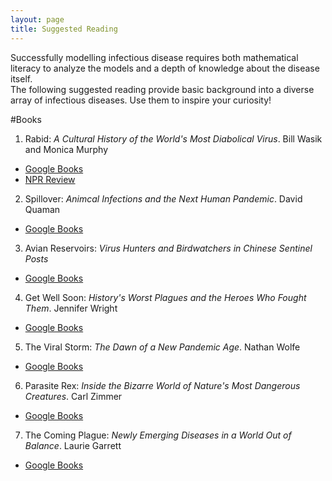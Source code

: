 ```yaml
---
layout: page
title: Suggested Reading
---
```


Successfully modelling infectious disease requires both mathematical literacy to analyze the models and a depth of knowledge about the disease itself.  
The following suggested reading provide basic background into a diverse array of infectious diseases.  Use them to inspire your curiosity!

#Books
1. Rabid: *A Cultural History of the World's Most Diabolical Virus*. Bill Wasik and Monica Murphy 
  * [Google Books](https://www.google.ca/books/edition/Rabid/i8j30cXPKj8C?hl=en&gbpv=1&printsec=frontcover)
  * [NPR Review](https://www.npr.org/2012/07/19/157049292/terrible-virus-fascinating-history-in-rabid)
2. Spillover: *Animcal Infections and the Next Human Pandemic*. David Quaman
  * [Google Books](https://www.google.ca/books/edition/Spillover_Animal_Infections_and_the_Next/RMmxxYUBQhgC?hl=en&gbpv=1&dq=Spillover&printsec=frontcover)
3. Avian Reservoirs: *Virus Hunters and Birdwatchers in Chinese Sentinel Posts*
  * [Google Books](https://www.google.ca/books/edition/Avian_Reservoirs/zijHDwAAQBAJ?hl=en&gbpv=0)
4. Get Well Soon: *History's Worst Plagues and the Heroes Who Fought Them*. Jennifer Wright
  * [Google Books](https://www.google.ca/books/edition/Get_Well_Soon/yWmoDAAAQBAJ?hl=en&gbpv=1&dq=Get+Well+Soon&printsec=frontcover)
5. The Viral Storm: *The Dawn of a New Pandemic Age*. Nathan Wolfe
  * [Google Books](https://www.google.ca/books/edition/The_Viral_Storm/OQKILvXXdkEC?hl=en&gbpv=0)
6. Parasite Rex: *Inside the Bizarre World of Nature's Most Dangerous Creatures*. Carl Zimmer
  * [Google Books](https://www.google.ca/books/edition/Parasite_Rex/JeeZAgAAQBAJ?hl=en&gbpv=0)
7. The Coming Plague: *Newly Emerging Diseases in a World Out of Balance*. Laurie Garrett
  * [Google Books](https://www.google.ca/books/edition/The_Coming_Plague/v9RY2PVOtOMC?hl=en&sa=X&ved=2ahUKEwi57rf7qO71AhXFIDQIHdVFD7sQiqUDegQICxAC)
